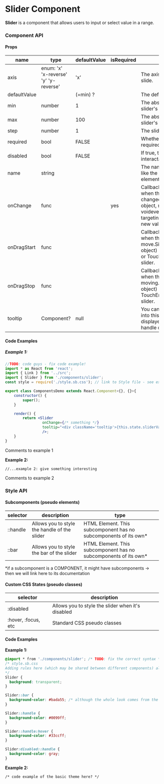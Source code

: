# Slider Component

**Slider** is a component that allows users to input or select value in a range.



### Component API

#### Props

| name         | type                                  | defaultValue | isRequired | description                              |
| ------------ | ------------------------------------- | ------------ | ---------- | ---------------------------------------- |
| axis         | enum: 'x' 'x-reverse' 'y' 'y-reverse' | 'x'          |            | The axis on which the slider will slide. |
| defaultValue |                                       | (=min) ?     |            | The default value of the slider.         |
| min          | number                                | 1            |            | The absolute minimum of the slider's range |
| max          | number                                | 100          |            | The absolute maximum of the slider's range |
| step         | number                                | 1            |            | The slider's step                        |
| required     | bool                                  | FALSE        |            | Whether or not the slider is required in a form. |
| disabled     | bool                                  | FALSE        |            | If true, the slider will not be interactable. |
| name         | string                                |              |            | The name of the slider. Behaves like the name attribute of an input element. |
| onChange     | func                                  |              | yes        | Callback function that is fired when the slider's value changed.Signature:function(event: object, newValue: number) => voidevent: KeyDown event targeting the slider.newValue: The new value of the slider. |
| onDragStart  | func                                  |              |            | Callback function that is fired when the slider has begun to move.Signature:function(event: object) => voidevent: MouseDown or TouchStart event targeting the slider. |
| onDragStop   | func                                  |              |            | Callback function that is fired when the slide has stopped moving.Signature:function(event: object) => voidevent: MouseEnd or TouchEnd event targeting the slider. |
| tooltip      | Component?                            | null         |            | You can pass a tooltip component into this prop, and it will be displayed on hover near the handle of the Slider |



#### Code Examples

##### **Example 1:**

```jsx
//TODO: code guys - fix code example!
import * as React from 'react';
import { Link } from '../src';
import { Slider } from './components/slider';
const style = require('./style.sb.css'); // link to Style file - see examples of style files below

export class ComponentsDemo extends React.Component<{}, {}>{
    constructor() {
        super();
    }

    render() {
        return <Slider 
                 onChange={/* something */} 
                 tooltip="<div className='tooltip'>{this.state.sliderValue}</div>" 
                 />;
    }
}
```

Comments to example 1

**Example 2:**

```max
//...example 2: give something interesting
```

Comments to example 2

### Style API

#### Subcomponents (pseudo elements)

| selector | description                              | type                                     |
| -------- | ---------------------------------------- | ---------------------------------------- |
| ::handle | Allows you to style the handle of the slider | HTML Element. This subcomponent has no subcomponents of its own* |
| ::bar    | Allows you to style the bar of the slider | HTML Element. This subcomponent has no subcomponents of its own* |

*if a subcomponent is a COMPONENT, it might have subcomponents -> then we will link here to its documentation

#### Custom CSS States (pseudo classes)

| selector            | description                              |
| ------------------- | ---------------------------------------- |
| :disabled           | Allows you to style the slider when it's disabled |
| :hover, :focus, etc | Standard CSS pseudo classes              |



#### Code Examples

**Example 1:**

```css
@import * from './components/slider'; /* TODO: fix the correct syntax */
/* style.sb.css 
Adding rules here (which may be shared between different components) allows us to 	    override specific parts; or even change the whole theme
*/
Slider {
  background: transparent;
}

Slider::bar {
  background-color: #bada55; /* although the whole look comes from the theme, we override the background color of the slider bar */
}

Slider::handle {
  background-color: #0099ff;
}

Slider::handle:hover {
  background-color: #33ccff;
}

Slider:disabled::handle {
  background-color: gray;
}
```

**Example 2:**

```
/* code example of the basic theme here? */
```
